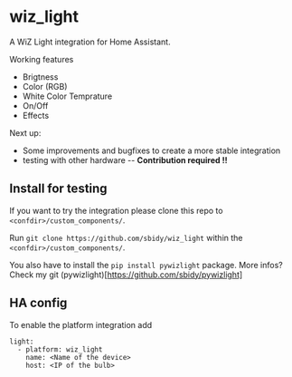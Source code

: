 # wiz_light
A WiZ Light integration for Home Assistant.

Working features 
 - Brigtness
 - Color (RGB)
 - White Color Temprature
 - On/Off
 - Effects

 Next up:
  - Some improvements and bugfixes to create a more stable integration
  - testing with other hardware -- **Contribution required !!**


## Install for testing 
If you want to try the integration please clone this repo to `<confdir>/custom_components/`.

Run `git clone https://github.com/sbidy/wiz_light` within the `<confdir>/custom_components/`.

You also have to install the `pip install pywizlight` package. More infos? Check my git (pywizlight)[https://github.com/sbidy/pywizlight]

## HA config
To enable the platform integration add 
```
light:
  - platform: wiz_light
    name: <Name of the device>
    host: <IP of the bulb>
```
